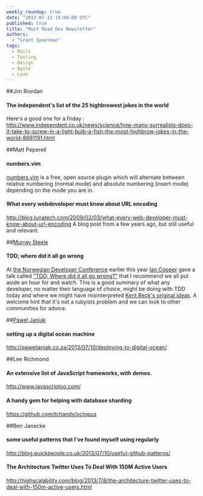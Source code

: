 ```yaml
---
weekly_roundup: true
date: "2013-07-12 15:00:00 UTC"
published: true
title: "Must Read Dev Newsletter"
authors:
  - "Grant Speelman"
tags:
  - Rails
  - Testing
  - Design
  - Agile
  - Lean
---
```


##Jim Riordan

#### The independent's list of the 25 highbrowest jokes in the world
Here's a good one for a friday :
http://www.independent.co.uk/news/science/how-many-surrealists-does-it-take-to-screw-in-a-light-bulb-a-fish-the-most-highbrow-jokes-in-the-world-8691191.html


##Matt Peperell

#### numbers.vim
[numbers.vim](http://myusuf3.github.io/numbers.vim/) is a free, open source plugin which will alternate between relative numbering (normal mode) and absolute numbering (insert mode) depending on the mode you are in.

#### What every webdeveloper must know about URL encoding
http://blog.lunatech.com/2009/02/03/what-every-web-developer-must-know-about-url-encoding
A blog post from a few years ago, but still useful and relevant.

##[Murray Steele](/people#murray-steele)

#### TDD; where did it all go wrong
At [the Norwegian Developer Conference](http://www.ndcoslo.com/) earlier this year [Ian Cooper](https://twitter.com/ICooper) gave a talk called ["TDD; Where did it all go wrong?"](https://vimeo.com/68375232) that I recommend we all put aside an hour for and watch. This is a good summary of what any developer, no matter their language of choice, might be doing with TDD today and where we might have misinterpreted [Kent Beck's original ideas](http://www.amazon.co.uk/Driven-Development-Addison-Wesley-Signature-Series/dp/0321146530/).  A welcome hint that it's not a rubyists problem and we can look to other communities for advice.

##[Pawel Janiak](/people#pawel-janiak)

#### setting up a digital ocean machine
http://paweljaniak.co.za/2013/07/10/deploying-to-digital-ocean/

##Lee Richmond

#### An extensive list of JavaScript frameworks, with demos.
http://www.javascriptoo.com/

#### A handy gem for helping with database sharding
https://github.com/tchandy/octopus

##Ben Janecke

#### some useful patterns that I’ve found myself using regularly
http://blog.quickpeople.co.uk/2013/07/10/useful-github-patterns/

#### The Architecture Twitter Uses To Deal With 150M Active Users
http://highscalability.com/blog/2013/7/8/the-architecture-twitter-uses-to-deal-with-150m-active-users.html
